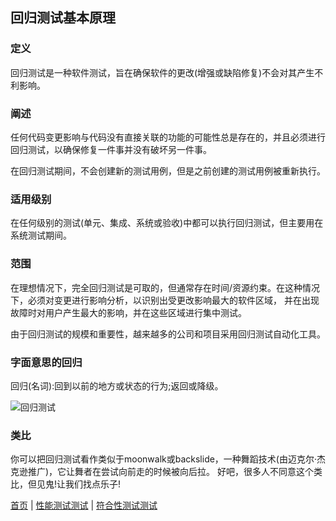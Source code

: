 ## 回归测试基本原理

### 定义

回归测试是一种软件测试，旨在确保软件的更改(增强或缺陷修复)不会对其产生不利影响。

### 阐述

任何代码变更影响与代码没有直接关联的功能的可能性总是存在的，并且必须进行回归测试，以确保修复一件事并没有破坏另一件事。

在回归测试期间，不会创建新的测试用例，但是之前创建的测试用例被重新执行。

### 适用级别

在任何级别的测试(单元、集成、系统或验收)中都可以执行回归测试，但主要用在系统测试期间。

### 范围

在理想情况下，完全回归测试是可取的，但通常存在时间/资源约束。在这种情况下，必须对变更进行影响分析，以识别出受更改影响最大的软件区域，
并在出现故障时对用户产生最大的影响，并在这些区域进行集中测试。

由于回归测试的规模和重要性，越来越多的公司和项目采用回归测试自动化工具。


### 字面意思的回归

回归(名词):回到以前的地方或状态的行为;返回或降级。

![回归测试](http://softwaretestingfundamentals.com/wp-content/uploads/2011/05/regression_testing.jpg)

### 类比

你可以把回归测试看作类似于moonwalk或backslide，一种舞蹈技术(由迈克尔·杰克逊推广)，它让舞者在尝试向前走的时候被向后拉。
好吧，很多人不同意这个类比，但见鬼!让我们找点乐子!


[首页](index.md)  |  [性能测试测试](性能测试测试.md)  |  [符合性测试测试](符合性测试测试.md) 
